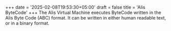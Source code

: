 +++
date = '2025-02-08T19:53:30+05:00'
draft = false
title = 'Alis ByteCode'
+++
The Alis Virtual Machine executes ByteCode written in the Alis Byte Code (ABC) format. It can be written in either human readable text, or in a binary format.
